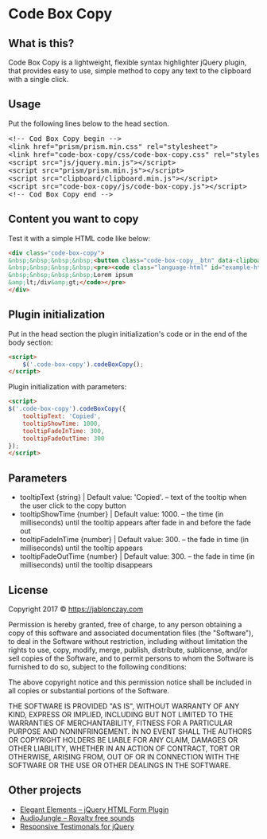 # Code Box Copy

<h2>What is this?</h2>

Code Box Copy is a lightweight, flexible syntax highlighter jQuery plugin, that provides easy to use, simple method to copy any text to the clipboard with a single click.

<h2>Usage</h2>

Put the following lines below to the head section.

<pre>&lt;!-- Cod Box Copy begin --&gt;
&lt;link href="prism/prism.min.css" rel="stylesheet"&gt;
&lt;link href="code-box-copy/css/code-box-copy.css" rel="stylesheet"&gt;
&lt;script src="js/jquery.min.js"&gt;&lt;/script&gt;
&lt;script src="prism/prism.min.js"&gt;&lt;/script&gt;
&lt;script src="clipboard/clipboard.min.js"&gt;&lt;/script&gt;
&lt;script src="code-box-copy/js/code-box-copy.js"&gt;&lt;/script&gt;
&lt;!-- Cod Box Copy end --&gt;</pre>

<h2>Content you want to copy</h2>

Test it with a simple HTML code like below:

```html
<div class="code-box-copy">
&nbsp;&nbsp;&nbsp;&nbsp;<button class="code-box-copy__btn" data-clipboard-target="#example-html" title="Copy"></button>
&nbsp;&nbsp;&nbsp;&nbsp;<pre><code class="language-html" id="example-html">&amp;lt;div class=&amp;quot;example&amp;quot;&amp;gt;
&nbsp;&nbsp;&nbsp;&nbsp;Lorem ipsum
&amp;lt;/div&amp;gt;</code></pre>
</div>
```
<h2>Plugin initialization</h2>

Put in the head section the plugin initialization's code or in the end of the body section:

```html
<script>
    $('.code-box-copy').codeBoxCopy();
</script>
```

Plugin initialization with parameters:

```html
<script>
$('.code-box-copy').codeBoxCopy({
    tooltipText: 'Copied',
    tooltipShowTime: 1000,
    tooltipFadeInTime: 300,
    tooltipFadeOutTime: 300
});
</script>
```

<h2>Parameters</h2>

- tooltipText {string} | Default value: 'Copied'. – text of the tooltip when the user click to the copy button
- tooltipShowTime {number} | Default value: 1000. – the time (in milliseconds) until the tooltip appears after fade in and before the fade out
- tooltipFadeInTime {number} | Default value: 300. – the fade in time (in milliseconds) until the tooltip appears
- tooltipFadeOutTime {number} | Default value: 300. – the fade in time (in milliseconds) until the tooltip disappears

<h2>License</h2>

Copyright 2017 © https://jablonczay.com


Permission is hereby granted, free of charge, to any person obtaining a copy of this software and associated documentation files (the "Software"), to deal in the Software without restriction, including without limitation the rights to use, copy, modify, merge, publish, distribute, sublicense, and/or sell copies of the Software, and to permit persons to whom the Software is furnished to do so, subject to the following conditions:


The above copyright notice and this permission notice shall be included in all copies or substantial portions of the Software.


THE SOFTWARE IS PROVIDED "AS IS", WITHOUT WARRANTY OF ANY KIND, EXPRESS OR IMPLIED, INCLUDING BUT NOT LIMITED TO THE WARRANTIES OF MERCHANTABILITY, FITNESS FOR A PARTICULAR PURPOSE AND NONINFRINGEMENT. IN NO EVENT SHALL THE AUTHORS OR COPYRIGHT HOLDERS BE LIABLE FOR ANY CLAIM, DAMAGES OR OTHER LIABILITY, WHETHER IN AN ACTION OF CONTRACT, TORT OR OTHERWISE, ARISING FROM, OUT OF OR IN CONNECTION WITH THE SOFTWARE OR THE USE OR OTHER DEALINGS IN THE SOFTWARE.

<h2>Other projects</h2>

- [Elegant Elements – jQuery HTML Form Plugin](https://codecanyon.net/item/jquery-forms-elegant-elements/18656657?ref=jablonczay)
- [AudioJungle – Royalty free sounds](https://audiojungle.net/user/jablonczay/portfolio)
- [Responsive Testimonals for jQuery](https://github.com/jablonczay/responsive-testimonals-for-jquery/)
